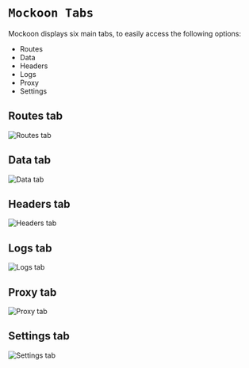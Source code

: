 # `Mockoon Tabs`

Mockoon displays six main tabs, to easily access the following options:

* Routes
* Data
* Headers
* Logs
* Proxy
* Settings

## Routes tab
![Routes tab](http://localhost:3001/image/file-route.png) 

## Data tab
![Data tab](http://localhost:3001/image/file-route.png)

## Headers tab
![Headers tab](http://localhost:3001/image/file-route.png)

## Logs tab
![Logs tab](http://localhost:3001/image/file-route.png)

## Proxy tab
![Proxy tab](http://localhost:3001/image/file-route.png) 

## Settings tab
![Settings tab](http://localhost:3001/image/file-route.png) 
